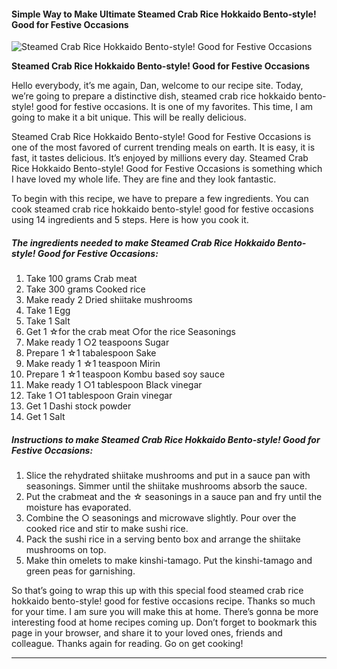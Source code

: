             

#### Simple Way to Make Ultimate Steamed Crab Rice Hokkaido Bento-style! Good for Festive Occasions

![Steamed Crab Rice Hokkaido Bento-style! Good for Festive Occasions](https://img-global.cpcdn.com/recipes/4605182185832448/751x532cq70/steamed-crab-rice-hokkaido-bento-style-good-for-festive-occasions-recipe-main-photo.jpg)

**Steamed Crab Rice Hokkaido Bento-style! Good for Festive Occasions**

Hello everybody, it’s me again, Dan, welcome to our recipe site. Today, we’re going to prepare a distinctive dish, steamed crab rice hokkaido bento-style! good for festive occasions. It is one of my favorites. This time, I am going to make it a bit unique. This will be really delicious.

Steamed Crab Rice Hokkaido Bento-style! Good for Festive Occasions is one of the most favored of current trending meals on earth. It is easy, it is fast, it tastes delicious. It’s enjoyed by millions every day. Steamed Crab Rice Hokkaido Bento-style! Good for Festive Occasions is something which I have loved my whole life. They are fine and they look fantastic.

To begin with this recipe, we have to prepare a few ingredients. You can cook steamed crab rice hokkaido bento-style! good for festive occasions using 14 ingredients and 5 steps. Here is how you cook it.

##### The ingredients needed to make Steamed Crab Rice Hokkaido Bento-style! Good for Festive Occasions:

1.  Take 100 grams Crab meat
2.  Take 300 grams Cooked rice
3.  Make ready 2 Dried shiitake mushrooms
4.  Take 1 Egg
5.  Take 1 Salt
6.  Get 1 ☆for the crab meat ○for the rice Seasonings
7.  Make ready 1 ○2 teaspoons Sugar
8.  Prepare 1 ☆1 tabalespoon Sake
9.  Make ready 1 ☆1 teaspoon Mirin
10.  Prepare 1 ☆1 teaspoon Kombu based soy sauce
11.  Make ready 1 ○1 tablespoon Black vinegar
12.  Take 1 ○1 tablespoon Grain vinegar
13.  Get 1 Dashi stock powder
14.  Get 1 Salt

##### Instructions to make Steamed Crab Rice Hokkaido Bento-style! Good for Festive Occasions:

1.  Slice the rehydrated shiitake mushrooms and put in a sauce pan with seasonings. Simmer until the shiitake mushrooms absorb the sauce.
2.  Put the crabmeat and the ☆ seasonings in a sauce pan and fry until the moisture has evaporated.
3.  Combine the ○ seasonings and microwave slightly. Pour over the cooked rice and stir to make sushi rice.
4.  Pack the sushi rice in a serving bento box and arrange the shiitake mushrooms on top.
5.  Make thin omelets to make kinshi-tamago. Put the kinshi-tamago and green peas for garnishing.

So that’s going to wrap this up with this special food steamed crab rice hokkaido bento-style! good for festive occasions recipe. Thanks so much for your time. I am sure you will make this at home. There’s gonna be more interesting food at home recipes coming up. Don’t forget to bookmark this page in your browser, and share it to your loved ones, friends and colleague. Thanks again for reading. Go on get cooking!

* * *